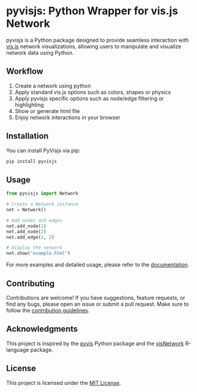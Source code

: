 # pyvisjs: Python Wrapper for vis.js Network

pyvisjs is a Python package designed to provide seamless interaction with [vis.js](https://visjs.org) network visualizations, allowing users to manipulate and visualize network data using Python.

## Workflow

1. Create a network using python
2. Apply standard vis.js options such as colors, shapes or physics
3. Apply pyvisjs specific options such as node/edge filtering or highlighting
4. Show or generate html file
5. Enjoy network interactions in your browser

## Installation

You can install PyVisjs via pip:

```bash
pip install pyvisjs
```

## Usage

```python
from pyvisjs import Network

# Create a Network instance
net = Network()

# Add nodes and edges
net.add_node(1)
net.add_node(2)
net.add_edge(1, 2)

# Display the network
net.show("example.html")
```

For more examples and detailed usage, please refer to the [documentation](link_to_docs).

## Contributing

Contributions are welcome! If you have suggestions, feature requests, or find any bugs, please open an issue or submit a pull request. Make sure to follow the [contribution guidelines](CONTRIBUTING.md).

## Acknowledgments

This project is inspired by the [pyvis](https://github.com/WestHealth/pyvis) Python package and the [visNetwork](https://github.com/datastorm-open/visNetwork) R-language package.

## License

This project is licensed under the [MIT License](link_to_license).
